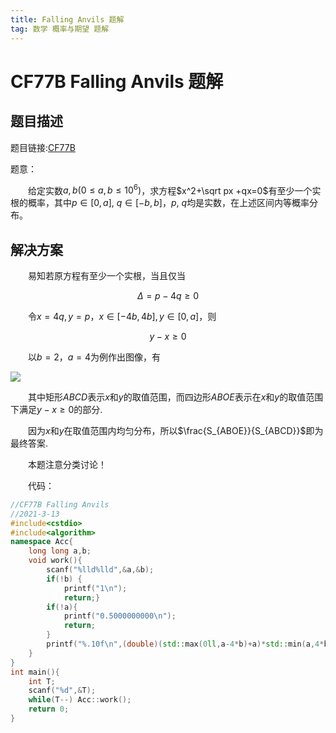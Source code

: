 ```yaml
---
title: Falling Anvils 题解
tag: 数学 概率与期望 题解
---
```

# CF77B Falling Anvils 题解

## 题目描述

题目链接:[CF77B](http://codeforces.com/problemset/problem/77/B)

题意：

　　给定实数$a, b(0\le a, b\le 10^6)$，求方程$x^2+\sqrt px +qx=0$有至少一个实根的概率，其中$p\in [0, a]$, $q\in [-b, b]$，$p$, $q$均是实数，在上述区间内等概率分布。

## 解决方案

　　易知若原方程有至少一个实根，当且仅当

$$
\Delta=p-4q \ge 0
$$

　　令$x=4q,y=p$，$x\in[-4b,4b],y\in[0,a]$，则

$$
y-x\ge 0
$$

　　以$b=2$，$a=4$为例作出图像，有

![](https://accrobin.github.io/assets/image/CF77B/001.jpg)

　　其中矩形$ABCD$表示$x$和$y$的取值范围，而四边形$ABOE$表示在$x$和$y$的取值范围下满足$y-x \ge 0$的部分.

　　因为$x$和$y$在取值范围内均匀分布，所以$\frac{S_{ABOE}}{S_{ABCD}}$即为最终答案.

　　本题注意分类讨论！

　　代码：

```cpp
//CF77B Falling Anvils
//2021-3-13
#include<cstdio>
#include<algorithm>
namespace Acc{
	long long a,b;
	void work(){
		scanf("%lld%lld",&a,&b);
		if(!b) {
			printf("1\n");
			return;}
		if(!a){
			printf("0.5000000000\n");
			return;
		}
		printf("%.10f\n",(double)(std::max(0ll,a-4*b)+a)*std::min(a,4*b)/(16*a*b)+0.5);
	}
}
int main(){
	int T;
	scanf("%d",&T);
	while(T--) Acc::work();
	return 0;
}
```